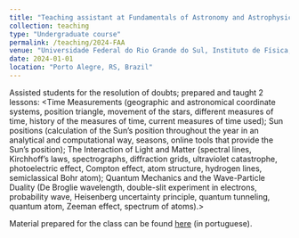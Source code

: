 ```yaml
---
title: "Teaching assistant at Fundamentals of Astronomy and Astrophysics"
collection: teaching
type: "Undergraduate course"
permalink: /teaching/2024-FAA
venue: "Universidade Federal do Rio Grande do Sul, Instituto de Física, Departamento de Astronomia"
date: 2024-01-01
location: "Porto Alegre, RS, Brazil"
---
```


Assisted students for the resolution of doubts; prepared and taught 2 lessons: <Time Measurements (geographic and astronomical coordinate systems, position triangle, movement of the stars, different measures of time, history of the measures of time, current measures of time used); Sun positions (calculation of the Sun’s position throughout the year in an analytical and computational way, seasons, online tools that provide the Sun’s position); The Interaction of Light and Matter (spectral lines, Kirchhoff’s laws, spectrographs, diffraction grids, ultraviolet catastrophe, photoelectric effect, Compton effect, atom structure, hydrogen lines, semiclassical Bohr atom); Quantum Mechanics and the Wave-Particle Duality (De Broglie wavelength, double-slit experiment in electrons, probability wave, Heisenberg uncertainty principle, quantum tunneling, quantum atom, Zeeman effect, spectrum of atoms).>

Material prepared for the class can be found [here](https://sites.google.com/view/estudos-de-astrofisica) (in portuguese).
